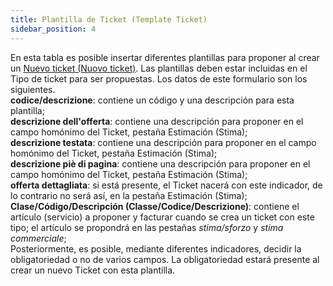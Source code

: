 ```yaml
---
title: Plantilla de Ticket (Template Ticket)
sidebar_position: 4
---
```


En esta tabla es posible insertar diferentes plantillas para proponer al crear un [Nuevo ticket (Nuovo ticket)](/docs/crm/helpdesk/tickets). Las plantillas deben estar incluidas en el Tipo de ticket para ser propuestas. Los datos de este formulario son los siguientes.        
**codice/descrizione**: contiene un código y una descripción para esta plantilla;         
**descrizione dell'offerta**: contiene una descripción para proponer en el campo homónimo del Ticket, pestaña Estimación (Stima);      
**descrizione testata**: contiene una descripción para proponer en el campo homónimo del Ticket, pestaña Estimación (Stima);      
**descrizione piè di pagina**: contiene una descripción para proponer en el campo homónimo del Ticket, pestaña Estimación (Stima);      
**offerta dettagliata**: si está presente, el Ticket nacerá con este indicador, de lo contrario no será así, en la pestaña Estimación (Stima);       
**Clase/Código/Descripción (Classe/Codice/Descrizione)**: contiene el artículo (servicio) a proponer y facturar cuando se crea un ticket con este tipo; el artículo se propondrá en las pestañas *stima/sforzo* y *stima commerciale*;        
Posteriormente, es posible, mediante diferentes indicadores, decidir la obligatoriedad o no de varios campos. La obligatoriedad estará presente al crear un nuevo Ticket con esta plantilla.